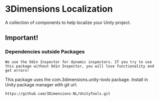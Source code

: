 # 3Dimensions Localization
A collection of components to help localize your Unity project.

## Important!
### Dependencies outside Packages

``
We use the Odin Inspector for dynamic inspectors.
If you try to use this package without Odin Inspector, you will lose functionality and get errors!
``

This package uses the com.3dimensions.unity-tools package.
Install in Unity package manager with git url: 

```https://github.com/3Dimensions-NL/UnityTools.git```
